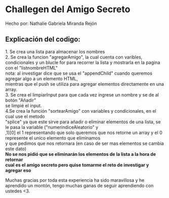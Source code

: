 <h1>Challegen del Amigo Secreto</h1>
Hecho por: Nathalie Gabriela Miranda Rejón

<h2>Explicación del codigo:</h2>
1. Se crea una lista para almacenar los nombres <br>
2. Se crea la funcion "agregarAmigo", la cual cuenta con varibles, <br>
condicionales y un blucle for para recorrer la lista y mostrarla en la pagina con el "listnombreHTML"<br>
nota: al investigar dice que se usa el "appendChild" cuando queremos agregar algo a un elemento HTML,<br>
mientras que el push se utiliza para agregar elementos directamente en una array.<br>
3. Se crea el limpiarInput para que cada vez ingrese un nombre y se de al botón "Añadir"<br>
se limpié el input.<br>
4.Se crea la función "sortearAmigo" con variables y condicionales, en el cual use el metodo<br>
"splice" ya que este sirve para añadir o eliminar elementos de una lista, se le pasa la variable ("numerindiceAleatorio" y<br>
,1)[0] el 1 representando que solo queremos que nos retorne un array y el 0 represente el unico elemento que eliminamos<br>
y que pedimos que nos retornara (en caso de ser mas elementos se cambia este dato)<br>
<b>No se nos pidió que se eliminarán los elementos de la lista a la hora de retornar<br>
cual es el amigo secreto pero quise tomarme el reto de investigar y agregar eso</b><br>

Muchas gracias por toda esta experiencia ha sido maravillosa y he aprendido un montón, tengo muchas ganas de seguir aprendiendo con ustedes <3.
